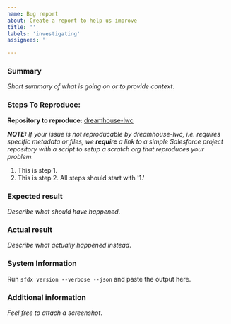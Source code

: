 ```yaml
---
name: Bug report
about: Create a report to help us improve
title: ''
labels: 'investigating'
assignees: ''

---
```


<!--
NOTICE: GitHub is not a mechanism for receiving support under any agreement or SLA. If you require immediate assistance, please use official support channels.
-->

### Summary

_Short summary of what is going on or to provide context_.

### Steps To Reproduce:

**Repository to reproduce:** [dreamhouse-lwc](https://github.com/dreamhouseapp/dreamhouse-lwc)

***NOTE:** If your issue is not reproducable by dreamhouse-lwc, i.e. requires specific metadata or files, we **require** a link to a simple Salesforce project repository with a script to setup a scratch org that reproduces your problem.*

1.  This is step 1.
1.  This is step 2. All steps should start with '1.'

### Expected result

_Describe what should have happened_.

### Actual result

_Describe what actually happened instead_.

### System Information

Run `sfdx version --verbose --json` and paste the output here.

### Additional information

_Feel free to attach a screenshot_.
